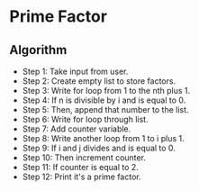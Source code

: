 # Prime Factor

## Algorithm

* Step 1: Take input from user.
* Step 2: Create empty list to store factors.
* Step 3: Write for loop from 1 to the nth plus 1.
* Step 4: If n is divisible by i and is equal to 0.
* Step 5: Then, append that number to the list.
* Step 6: Write for loop through list.
* Step 7: Add counter variable.
* Step 8: Write another loop from 1 to i plus 1.
* Step 9: If i and j divides and is equal to 0.
* Step 10: Then increment counter.
* Step 11: If counter is equal to 2.
* Step 12: Print it's a prime factor.
